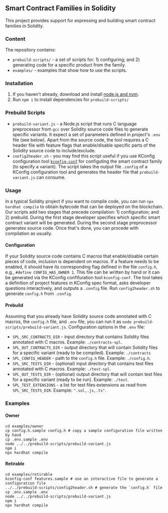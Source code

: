 ## Smart Contract Families in Solidity

This project provides support for expressing and building smart contract families in Solidity.

### Content

The repository contains:
- `prebuild-scripts/` - a set of scripts for: 1) configuring; and 2) generating code for a specific product from the family.
- `examples/` - examples that show how to use the scripts.

### Installation

1. If you haven't already, download and install [node.js and nvm](https://docs.npmjs.com/downloading-and-installing-node-js-and-npm).
2. Run `npm i` to install dependencies for `prebuild-scripts/`

### Prebuild Scripts

- `prebuild-variant.js` - a Node.js script that runs C language preprocessor from `gcc` over Solidity source code files to generate specific variants. It expect a set of parameters defined in project's `.env` file (see below). Apart from the source code, the tool requires a C header file with feature flags that enable/disable specific parts of the Solidity source code to include/exclude.
- `config2header.sh` - you may find this script useful if you use KConfig configuration tool [`kconfig-conf`](https://ports.macports.org/port/kconfig-frontends/) for configuting the smart contract family (to specify a variant). The script takes the output file `.config` of a KConfig configuration tool and generates the header file that `prebuild-variant.js` can consume. 

### Usage

In a typical Solidity project if you want to compile code, you can run `npx hardhat compile` to obtain bytecode that can be deployed on the blockchain. Our scripts add two stages that precede compilation: 1) configuration; and 2) prebuild. During the first stage developer specifies which specific smart contract variant will be generated. During the second stage preprocessor generates source code. Once that's done, you can procede with compilation as usually.

#### Configuration

If your Solidity source code contains C macros that enable/disable certain pieces of code, inclusion is dependent on macros. If a feature needs to be enabled, it should have its corresponding flag defined in the file `config.h`, e.g., `#define CONFIG_HAS_OWNER 1`. This file can be written by hand or it can be generated via the KConfig confifuration tool `kconfig-conf`. The tool takes a definition of project features in KConfig spec format, asks developer questions interactively, and outputs a `.config` file. Run `config2header.sh` to generate `config.h` from `.config`.

#### Prebuild

Assuming that you already have Solidity source code annotated with C macros, the `config.h` file, and `.env` file, you can run it as `node prebuild-scripts/prebuild-variant.js`.
Configuration options in the `.env` file:
- `SPL_SRC_CONTRACTS_DIR` - input directory that contains Solidity files annotated with C macros. Example: `./contracts-spl`.
- `SPL_OUT_CONTRACTS_DIR` - output directory that will contain Solidity files for a specific variant (ready to be compiled). Example: `./contracts`
- `SPL_CONFIG_HEADER` - path to the `config.h` file. Example: `./config.h`.
- `SPL_SRC_TESTS_DIR` - (optional) input directory that contains test files annotated with C macros. Example: `./test-spl`.
- `SPL_OUT_TESTS_DIR` - (optional) output directory that will contain test files for a specific variant (ready to be run). Example: `./test`.
- `SPL_TEST_EXTENSIONS` - a list for test files extensions as read from `SPL_SRC_TESTS_DIR`. Example: `".sol,.js,.ts"`.

### Examples

#### Owner

```
cd examples/owner
cp config.h.sample config.h # copy a sample configuration file written by hand
cp .env.sample .env
node ../../prebuild-scripts/prebuild-variant.js
npm i
npx hardhat compile	
```

#### Retirable

```
cd examples/retirable
kconfig-conf features.sample # use an interactive file to generate a configuration file
../../prebuild-scripts/config2header.sh # generate the `config.h` file
cp .env.sample .env
node ../../prebuild-scripts/prebuild-variant.js
npm i
npx hardhat compile	
```

